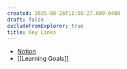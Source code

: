 ```yaml
---
created: 2025-08-26T11:58:27.000-0400
draft: false
excludeFromExplorer: true
title: Key Links
---
```


- [Notion](https://notion.so)
- [[Learning Goals]]